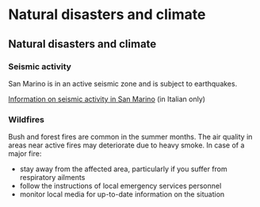 # Natural disasters and climate

## Natural disasters and climate

### Seismic activity

San Marino is in an active seismic zone and is subject to earthquakes.

[Information on seismic activity in San Marino](http://www.sanmarino.sm/on-line/home/pubblica-amministrazione/dipartimenti/articolo44011665.html) (in Italian only)

### Wildfires

Bush and forest fires are common in the summer months. The air quality in areas near active fires may deteriorate due to heavy smoke. In case of a major fire:

* stay away from the affected area, particularly if you suffer from respiratory ailments
* follow the instructions of local emergency services personnel
* monitor local media for up-to-date information on the situation